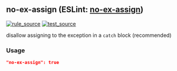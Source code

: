 <!-- Start:AutoDoc:: Modify `src/readme/rules.ts` and run `gulp readme` to update block -->

## no-ex-assign (ESLint: [no-ex-assign](http://eslint.org/docs/rules/no-ex-assign))

[![rule_source](https://img.shields.io/badge/%F0%9F%93%8F%20rule-source-green.svg)](https://github.com/buzinas/tslint-eslint-rules/blob/master/src/rules/noExAssignRule.ts)
[![test_source](https://img.shields.io/badge/%F0%9F%93%98%20test-source-blue.svg)](https://github.com/buzinas/tslint-eslint-rules/blob/master/src/test/rules/noExAssignRuleTests.ts)

disallow assigning to the exception in a `catch` block (recommended)

### Usage

```json
"no-ex-assign": true
```

<!-- End:AutoDoc -->
